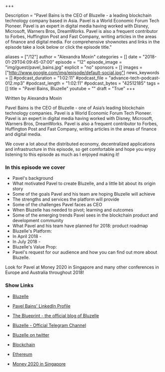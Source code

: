 +++

Description = "Pavel Bains is the CEO of Bluzelle - a leading blockchain technology company based in Asia. Pavel is a World Economic Forum Tech Pioneer. Pavel is an expert in digital media having worked with Disney, Microsoft, Warners Bros, DreamWorks. Pavel is also a frequent contributor to Forbes, Huffington Post and Fast Company, writing articles in the areas of finance and digital media. For comprehensive shownotes and links in the episode take a look below or click the episode title."

aliases = ["/12"]
author = "Alexandra Moxin"
categories = []
date = "2018-01-29T04:09:45-07:00"
episode = "12"
episode_image = "img/guest/pavel_bains.jpg"
explicit = "no"
sponsors = []
images = ["http://www.google.com/img/episode/default-social.jpg"]
news_keywords = []
#podcast_duration = "1:02:11"
#podcast_file = "advance-tech-podcast-012.mp3"
#podcast_length = "1:02:11"
#podcast_bytes = "42512185"
tags = []
title = "Pavel Bains, Bluzelle"
youtube = ""
draft = "True"
+++

Written by Alexandra Moxin

Pavel Bains is the CEO of Bluzelle - one of Asia’s leading blockchain technology companies. Pavel is a World Economic Forum Tech Pioneer. Pavel is an expert in digital media having worked with Disney, Microsoft, Warners Bros, DreamWorks. Pavel is also a frequent contributor to Forbes, Huffington Post and Fast Company, writing articles in the areas of finance and digital media.

We cover a lot about the distributed economy, decentralized applications and infrastructure in this episode, so get comfortable and hope you enjoy listening to this episode as much as I enjoyed making it!


### In this episode we cover
* Pavel's background
* What motivated Pavel to create Bluzelle, and a little bit about its origin story
* Some of the goals Pavel and his team are hoping Bluzelle will achieve
* The strengths and services the platform will provide
* Some of the challenges Pavel faces as CEO
* When Bluzelle has needed to pivot; learning and outcomes
* Some of the emerging trends Pavel sees in the blockchain product and development community
* What Pavel and his team have planned for 2018: product roadmap
* Bluzelle's Platform:
* In April 2018 -
* In July 2018 -
* Bluzelle's Value Prop:
* Pavel's request for our audience and how you can find out more about Bluzelle.

Look for Pavel at Money 2020 in Singapore and many other conferences in Europe and Australia throughout 2018!


### Show Links
* [Bluzelle](https://bluzelle.com/#frontpre-video-area)
* [Pavel Bains' LinkedIn Profile](https://www.linkedin.com/in/pavelbains/)
* [The Blueprint - the official blog of Bluzelle](https://blog.bluzelle.com/)
* [Bluzelle - Official Telegram Channel](https://t.me/bluzelle)
* [Bluzelle on twitter](https://twitter.com/bluzellehq)
* [Blockchain](https://www.blockchain.com/)
* [Ethereum](https://www.ethereum.org/)

* [Money 2020 in Singapore](https://asia.money2020.com/)
